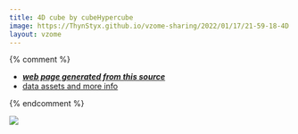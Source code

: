 ```yaml
---
title: 4D cube by cubeHypercube
image: https://ThynStyx.github.io/vzome-sharing/2022/01/17/21-59-18-4D cube by cubeHypercube/4D cube by cubeHypercube.png
layout: vzome
---
```


{% comment %}
 - [***web page generated from this source***][post]
 - [data assets and more info][github]

[post]: <https://ThynStyx.github.io/vzome-sharing/2022/01/17/4D cube by cubeHypercube-21-59-18.html>
[github]: <https://github.com/ThynStyx/vzome-sharing/tree/main/2022/01/17/21-59-18-4D cube by cubeHypercube/>
{% endcomment %}

<vzome-viewer style="width: 100%; height: 65vh;"
       src="https://ThynStyx.github.io/vzome-sharing/2022/01/17/21-59-18-4D cube by cubeHypercube/4D cube by cubeHypercube.vZome" >
  <img src="https://ThynStyx.github.io/vzome-sharing/2022/01/17/21-59-18-4D cube by cubeHypercube/4D cube by cubeHypercube.png" />
</vzome-viewer>
